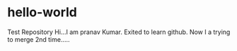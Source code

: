 # hello-world
Test Repository
Hi...I am pranav Kumar. Exited to learn github.
Now I a trying to merge 2nd time.....
